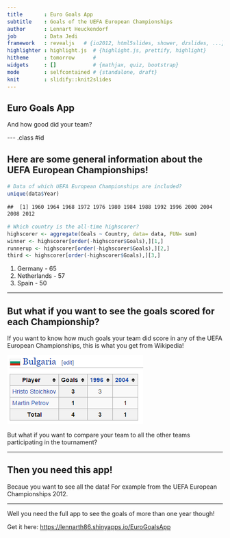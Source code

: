 ```yaml
---
title       : Euro Goals App
subtitle    : Goals of the UEFA European Championships
author      : Lennart Heuckendorf
job         : Data Jedi
framework   : revealjs   # {io2012, html5slides, shower, dzslides, ...}
highlighter : highlight.js  # {highlight.js, prettify, highlight}
hitheme     : tomorrow      # 
widgets     : []            # {mathjax, quiz, bootstrap}
mode        : selfcontained # {standalone, draft}
knit        : slidify::knit2slides
---
```


## Euro Goals App

And how good did your team?





--- .class #id 

## Here are some general information about the UEFA European Championships!


```r
# Data of which UEFA European Championships are included?
unique(data$Year)
```

```
##  [1] 1960 1964 1968 1972 1976 1980 1984 1988 1992 1996 2000 2004 2008 2012
```





```r
# Which country is the all-time highscorer?
highscorer <- aggregate(Goals ~ Country, data= data, FUN= sum)
winner <- highscorer[order(-highscorer$Goals),][1,]
runnerup <- highscorer[order(-highscorer$Goals),][2,]
third <- highscorer[order(-highscorer$Goals),][3,]
```

1. Germany  - 65
2. Netherlands  - 57
3. Spain  - 50

---

## But what if you want to see the goals scored for each Championship?

If you want to know how much goals your team did score in any of the UEFA European Championships, this is what you get from Wikipedia!

![width](https://raw.githubusercontent.com/LennartH86/DataProductsProject/master/slides/wikipedia.PNG)

But what if you want to compare your team to all the other teams participating in the tournament?

--- 

## Then you need this app!

Becaue you want to see all the data! For example from the UEFA European Championships 2012.

<!-- GeoChart generated in R 3.2.1 by googleVis 0.5.9 package -->
<!-- Fri Jul 24 17:21:21 2015 -->


<!-- jsHeader -->
<script type="text/javascript">
 
// jsData 
function gvisDataGeoChartID137c480e441b () {
var data = new google.visualization.DataTable();
var datajson =
[
 [
 "Czech Republic",
2 
],
[
 "France",
4 
],
[
 "Russia",
5 
],
[
 "Serbia",
6 
],
[
 "Denmark",
1 
],
[
 "Hungary",
4 
],
[
 "Russia",
4 
],
[
 "Spain",
4 
],
[
 "GB",
2 
],
[
 "Italy",
3 
],
[
 "Russia",
0 
],
[
 "Serbia",
2 
],
[
 "Belgium",
3 
],
[
 "Germany",
5 
],
[
 "Hungary",
1 
],
[
 "Russia",
1 
],
[
 "Czech Republic",
5 
],
[
 "Germany",
6 
],
[
 "Netherlands",
4 
],
[
 "Serbia",
4 
],
[
 "Belgium",
4 
],
[
 "Czech Republic",
5 
],
[
 "GB",
3 
],
[
 "Germany",
6 
],
[
 "Greece",
1 
],
[
 "Italy",
2 
],
[
 "Netherlands",
4 
],
[
 "Spain",
2 
],
[
 "Belgium",
4 
],
[
 "Denmark",
9 
],
[
 "France",
14 
],
[
 "Germany",
2 
],
[
 "Portugal",
4 
],
[
 "Romania",
2 
],
[
 "Serbia",
2 
],
[
 "Spain",
4 
],
[
 "Denmark",
2 
],
[
 "GB",
2 
],
[
 "Germany",
6 
],
[
 "Italy",
4 
],
[
 "Netherlands",
8 
],
[
 "Ireland",
2 
],
[
 "Russia",
7 
],
[
 "Spain",
3 
],
[
 "Denmark",
6 
],
[
 "GB",
1 
],
[
 "France",
2 
],
[
 "Germany",
7 
],
[
 "Netherlands",
6 
],
[
 "Russia",
7 
],
[
 "GB-SCT",
3 
],
[
 "Sweden",
6 
],
[
 "Bulgaria",
3 
],
[
 "Croatia",
5 
],
[
 "Czech Republic",
7 
],
[
 "Denmark",
4 
],
[
 "GB",
8 
],
[
 "France",
5 
],
[
 "Germany",
10 
],
[
 "Italy",
3 
],
[
 "Netherlands",
3 
],
[
 "Portugal",
5 
],
[
 "Romania",
1 
],
[
 "Russia",
1 
],
[
 "GB-SCT",
1 
],
[
 "Spain",
4 
],
[
 "Switzerland",
1 
],
[
 "Turkey",
0 
],
[
 "Belgium",
2 
],
[
 "Czech Republic",
3 
],
[
 "Denmark",
0 
],
[
 "GB",
5 
],
[
 "France",
13 
],
[
 "Germany",
1 
],
[
 "Italy",
9 
],
[
 "Netherlands",
13 
],
[
 "Norway",
1 
],
[
 "Portugal",
10 
],
[
 "Romania",
4 
],
[
 "Russia",
4 
],
[
 "Serbia",
8 
],
[
 "Slovenia",
4 
],
[
 "Spain",
7 
],
[
 "Sweden",
2 
],
[
 "Turkey",
3 
],
[
 "Bulgaria",
1 
],
[
 "Croatia",
4 
],
[
 "Czech Republic",
10 
],
[
 "Denmark",
4 
],
[
 "GB",
10 
],
[
 "France",
7 
],
[
 "Germany",
2 
],
[
 "Greece",
7 
],
[
 "Italy",
3 
],
[
 "Latvia",
1 
],
[
 "Netherlands",
7 
],
[
 "Portugal",
8 
],
[
 "Russia",
2 
],
[
 "Spain",
2 
],
[
 "Sweden",
8 
],
[
 "Switzerland",
1 
],
[
 "Austria",
1 
],
[
 "Croatia",
5 
],
[
 "Czech Republic",
4 
],
[
 "France",
1 
],
[
 "Germany",
10 
],
[
 "Greece",
1 
],
[
 "Italy",
3 
],
[
 "Netherlands",
10 
],
[
 "Poland",
1 
],
[
 "Portugal",
7 
],
[
 "Romania",
1 
],
[
 "Russia",
7 
],
[
 "Spain",
12 
],
[
 "Sweden",
3 
],
[
 "Switzerland",
3 
],
[
 "Turkey",
8 
],
[
 "Croatia",
4 
],
[
 "Czech Republic",
4 
],
[
 "Denmark",
4 
],
[
 "GB",
5 
],
[
 "France",
3 
],
[
 "Germany",
10 
],
[
 "Greece",
5 
],
[
 "Italy",
6 
],
[
 "Netherlands",
2 
],
[
 "Poland",
2 
],
[
 "Portugal",
6 
],
[
 "Ireland",
1 
],
[
 "Russia",
5 
],
[
 "Spain",
12 
],
[
 "Sweden",
5 
],
[
 "Ukraine",
2 
],
[
 "Min",
0 
],
[
 "Max",
14 
],
[
 "Min",
0 
],
[
 "Max",
14 
],
[
 "Min",
0 
],
[
 "Max",
14 
],
[
 "Min",
0 
],
[
 "Max",
14 
],
[
 "Min",
0 
],
[
 "Max",
14 
],
[
 "Min",
0 
],
[
 "Max",
14 
],
[
 "Min",
0 
],
[
 "Max",
14 
],
[
 "Min",
0 
],
[
 "Max",
14 
],
[
 "Min",
0 
],
[
 "Max",
14 
],
[
 "Min",
0 
],
[
 "Max",
14 
],
[
 "Min",
0 
],
[
 "Max",
14 
],
[
 "Min",
0 
],
[
 "Max",
14 
],
[
 "Min",
0 
],
[
 "Max",
14 
],
[
 "Min",
0 
],
[
 "Max",
14 
] 
];
data.addColumn('string','Country');
data.addColumn('number','Goals');
data.addRows(datajson);
return(data);
}
 
// jsDrawChart
function drawChartGeoChartID137c480e441b() {
var data = gvisDataGeoChartID137c480e441b();
var options = {};
options["width"] =    500;
options["height"] =    400;
options["region"] = "150";
options["displayMode"] = "regions";
options["resolution"] = "countries";
options["colorAxis"] = {colors:['#FFFFFF', '#0000FF']};
options["magnifyingGlass"] = {enable: true, zoomFactor: 40};
options["datalessRegionColor"] = "white";

    var chart = new google.visualization.GeoChart(
    document.getElementById('GeoChartID137c480e441b')
    );
    chart.draw(data,options);
    

}
  
 
// jsDisplayChart
(function() {
var pkgs = window.__gvisPackages = window.__gvisPackages || [];
var callbacks = window.__gvisCallbacks = window.__gvisCallbacks || [];
var chartid = "geochart";
  
// Manually see if chartid is in pkgs (not all browsers support Array.indexOf)
var i, newPackage = true;
for (i = 0; newPackage && i < pkgs.length; i++) {
if (pkgs[i] === chartid)
newPackage = false;
}
if (newPackage)
  pkgs.push(chartid);
  
// Add the drawChart function to the global list of callbacks
callbacks.push(drawChartGeoChartID137c480e441b);
})();
function displayChartGeoChartID137c480e441b() {
  var pkgs = window.__gvisPackages = window.__gvisPackages || [];
  var callbacks = window.__gvisCallbacks = window.__gvisCallbacks || [];
  window.clearTimeout(window.__gvisLoad);
  // The timeout is set to 100 because otherwise the container div we are
  // targeting might not be part of the document yet
  window.__gvisLoad = setTimeout(function() {
  var pkgCount = pkgs.length;
  google.load("visualization", "1", { packages:pkgs, callback: function() {
  if (pkgCount != pkgs.length) {
  // Race condition where another setTimeout call snuck in after us; if
  // that call added a package, we must not shift its callback
  return;
}
while (callbacks.length > 0)
callbacks.shift()();
} });
}, 100);
}
 
// jsFooter
</script>
 
<!-- jsChart -->  
<script type="text/javascript" src="https://www.google.com/jsapi?callback=displayChartGeoChartID137c480e441b"></script>
 
<!-- divChart -->
  
<div id="GeoChartID137c480e441b" 
  style="width: 500; height: 400;">
</div>

---

Well you need the full app to see the goals of more than one year though!

Get it here: https://lennarth86.shinyapps.io/EuroGoalsApp



